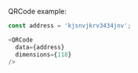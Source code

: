QRCode example:

```js
const address = 'kjsnvjkrv3434jnv';

<QRCode
  data={address}
  dimensions={118}
/>
```

